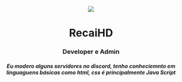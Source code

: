 <p align="center">
  <img src="https://i.postimg.cc/qM1JvY8k/da2a0b43fd6e7bc84247af32c9698fdecfb6332e-1.gif" width: 30px; height: 20px;/>
</p>
<h1 align="center">
  RecaiHD 
</h1>
<h3 align="center">
  Developer e Admin
</h3>
<h5 align="center">
  Eu modero alguns servidores no discord, tenho conheciemnto em linguaguens básicas como html, css é principalmente Java Script 
</h5>
